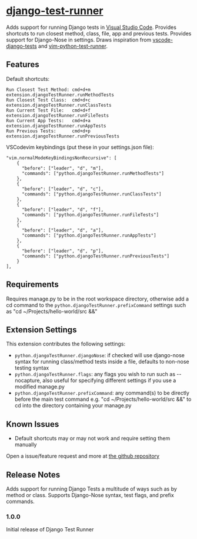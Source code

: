 # [django-test-runner](https://marketplace.visualstudio.com/items?itemName=Pachwenko.django-test-runner)

Adds support for running Django tests in [Visual Studio Code](https://github.com/microsoft/vscode). Provides shortcuts to run closest method, class, file, app and previous tests. Provides support for Django-Nose in settings.
Draws inspiration from [vscode-django-tests](https://github.com/remik/vscode-django-tests) and [vim-python-test-runner](https://github.com/JarrodCTaylor/vim-python-test-runner).

## Features

Default shortcuts:

```
Run Closest Test Method: cmd+d+m        extension.djangoTestRunner.runMethodTests
Run Closest Test Class:  cmd+d+c        extension.djangoTestRunner.runClassTests
Run Current Test File:   cmd+d+f        extension.djangoTestRunner.runFileTests
Run Current App Tests:   cmd+d+a        extension.djangoTestRunner.runAppTests
Run Previous Tests:      cmd+d+p        extension.djangoTestRunner.runPreviousTests
```

VSCodevim keybindings (put these in your settings.json file):

```
"vim.normalModeKeyBindingsNonRecursive": [
    {
      "before": ["leader", "d", "m"],
      "commands": ["python.djangoTestRunner.runMethodTests"]
    },
    {
      "before": ["leader", "d", "c"],
      "commands": ["python.djangoTestRunner.runClassTests"]
    },
    {
      "before": ["leader", "d", "f"],
      "commands": ["python.djangoTestRunner.runFileTests"]
    },
    {
      "before": ["leader", "d", "a"],
      "commands": ["python.djangoTestRunner.runAppTests"]
    },
    {
      "before": ["leader", "d", "p"],
      "commands": ["python.djangoTestRunner.runPreviousTests"]
    }
],
```

## Requirements

Requires manage&#46;py to be in the root workspace directory, otherwise add a cd command to the `python.djangoTestRunner.prefixCommand` settings such as "cd ~/Projects/hello-world/src &&"

## Extension Settings

This extension contributes the following settings:

- `python.djangoTestRunner.djangoNose`: if checked will use django-nose syntax for running class/method tests inside a file, defaults to non-nose testing syntax
- `python.djangoTestRunner.flags`: any flags you wish to run such as --nocapture, also useful for specifying different settings if you use a modified manage&#46;py
- `python.djangoTestRunner.prefixCommand`: any command(s) to be directly before the main test command e.g. "cd ~/Projects/hello-world/src &&" to cd into the directory containing your manage&#46;py

## Known Issues

- Default shortcuts may or may not work and require setting them manually

Open a issue/feature request and more at [the github repository](https://github.com/jotavemonte/VSCode-Django-Test-Runner/issues)

## Release Notes

Adds support for running Django Tests a multitude of ways such as by method or class. Supports Django-Nose syntax, test flags, and prefix commands.

### 1.0.0

Initial release of Django Test Runner
